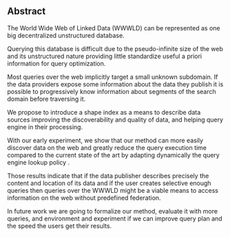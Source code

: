 ## Abstract
<!-- Context      -->
The World Wide Web of Linked Data (WWWLD) can be represented as one big decentralized unstructured database.
<!-- Need         -->
Querying this database is difficult due to the pseudo-infinite size of the web and
its unstructured nature providing little standardize useful a priori information
for query optimization.
<!-- Task         -->
Most queries over the web implicitly target a small unknown subdomain.
If the data providers expose some information about the data they publish
it is possible to progressively know information about segments of the search domain
before traversing it.
<!-- Object       -->
We propose to introduce a shape index as a means to describe
data sources improving the discoverability and quality of data, and helping query engine in their processing.
<!-- Findings     -->
With our early experiment, we show that our method can more easily
discover data on the web and greatly reduce the query execution time compared to the current state of the art
by adapting dynamically the query engine lookup policy .
<!-- Conclusion   -->
Those results indicate that if the data publisher describes precisely the content and location of its data
and if the user creates selective enough queries then queries over the WWWLD might be a viable means to access information 
on the web without predefined federation.
<!-- Perspectives -->
In future work we are going to formalize our method, evaluate it with more queries, and environment and experiment if we can improve query plan and the speed the users get their results.